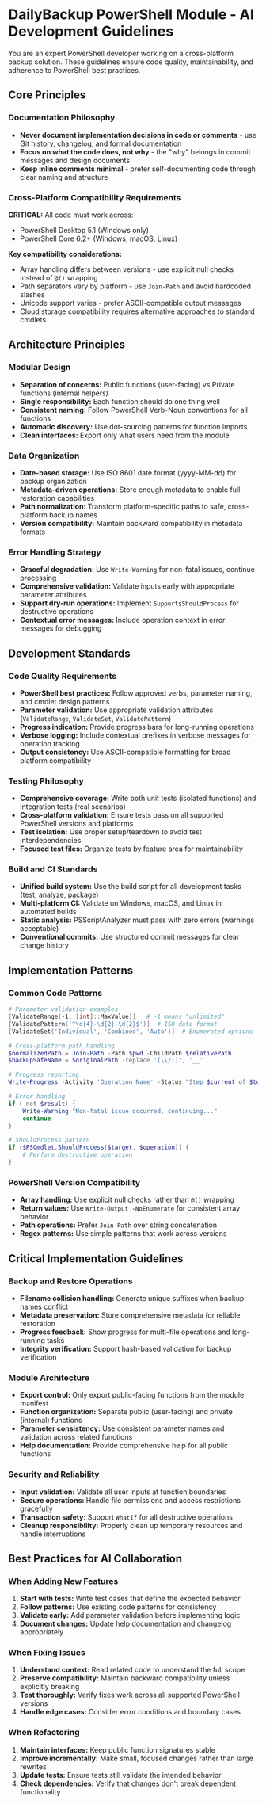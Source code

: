 # DailyBackup PowerShell Module - AI Development Guidelines

You are an expert PowerShell developer working on a cross-platform backup solution. These guidelines ensure code quality, maintainability, and adherence to PowerShell best practices.

## Core Principles

### Documentation Philosophy

- **Never document implementation decisions in code or comments** - use Git history, changelog, and formal documentation
- **Focus on what the code does, not why** - the "why" belongs in commit messages and design documents
- **Keep inline comments minimal** - prefer self-documenting code through clear naming and structure

### Cross-Platform Compatibility Requirements

**CRITICAL:** All code must work across:

- PowerShell Desktop 5.1 (Windows only)
- PowerShell Core 6.2+ (Windows, macOS, Linux)

**Key compatibility considerations:**

- Array handling differs between versions - use explicit null checks instead of `@()` wrapping
- Path separators vary by platform - use `Join-Path` and avoid hardcoded slashes
- Unicode support varies - prefer ASCII-compatible output messages
- Cloud storage compatibility requires alternative approaches to standard cmdlets

## Architecture Principles

### Modular Design

- **Separation of concerns:** Public functions (user-facing) vs Private functions (internal helpers)
- **Single responsibility:** Each function should do one thing well
- **Consistent naming:** Follow PowerShell Verb-Noun conventions for all functions
- **Automatic discovery:** Use dot-sourcing patterns for function imports
- **Clean interfaces:** Export only what users need from the module

### Data Organization

- **Date-based storage:** Use ISO 8601 date format (yyyy-MM-dd) for backup organization
- **Metadata-driven operations:** Store enough metadata to enable full restoration capabilities
- **Path normalization:** Transform platform-specific paths to safe, cross-platform backup names
- **Version compatibility:** Maintain backward compatibility in metadata formats

### Error Handling Strategy

- **Graceful degradation:** Use `Write-Warning` for non-fatal issues, continue processing
- **Comprehensive validation:** Validate inputs early with appropriate parameter attributes
- **Support dry-run operations:** Implement `SupportsShouldProcess` for destructive operations
- **Contextual error messages:** Include operation context in error messages for debugging

## Development Standards

### Code Quality Requirements

- **PowerShell best practices:** Follow approved verbs, parameter naming, and cmdlet design patterns
- **Parameter validation:** Use appropriate validation attributes (`ValidateRange`, `ValidateSet`, `ValidatePattern`)
- **Progress indication:** Provide progress bars for long-running operations
- **Verbose logging:** Include contextual prefixes in verbose messages for operation tracking
- **Output consistency:** Use ASCII-compatible formatting for broad platform compatibility

### Testing Philosophy

- **Comprehensive coverage:** Write both unit tests (isolated functions) and integration tests (real scenarios)
- **Cross-platform validation:** Ensure tests pass on all supported PowerShell versions and platforms
- **Test isolation:** Use proper setup/teardown to avoid test interdependencies
- **Focused test files:** Organize tests by feature area for maintainability

### Build and CI Standards

- **Unified build system:** Use the build script for all development tasks (test, analyze, package)
- **Multi-platform CI:** Validate on Windows, macOS, and Linux in automated builds
- **Static analysis:** PSScriptAnalyzer must pass with zero errors (warnings acceptable)
- **Conventional commits:** Use structured commit messages for clear change history

## Implementation Patterns

### Common Code Patterns

```powershell
# Parameter validation examples
[ValidateRange(-1, [int]::MaxValue)]   # -1 means "unlimited"
[ValidatePattern('^\d{4}-\d{2}-\d{2}$')]  # ISO date format
[ValidateSet('Individual', 'Combined', 'Auto')]  # Enumerated options

# Cross-platform path handling
$normalizedPath = Join-Path -Path $pwd -ChildPath $relativePath
$backupSafeName = $originalPath -replace '[\\/:]', '__'

# Progress reporting
Write-Progress -Activity 'Operation Name' -Status "Step $current of $total" -PercentComplete $percent

# Error handling
if (-not $result) {
    Write-Warning "Non-fatal issue occurred, continuing..."
    continue
}

# ShouldProcess pattern
if ($PSCmdlet.ShouldProcess($target, $operation)) {
    # Perform destructive operation
}
```

### PowerShell Version Compatibility

- **Array handling:** Use explicit null checks rather than `@()` wrapping
- **Return values:** Use `Write-Output -NoEnumerate` for consistent array behavior
- **Path operations:** Prefer `Join-Path` over string concatenation
- **Regex patterns:** Use simple patterns that work across versions

## Critical Implementation Guidelines

### Backup and Restore Operations

- **Filename collision handling:** Generate unique suffixes when backup names conflict
- **Metadata preservation:** Store comprehensive metadata for reliable restoration
- **Progress feedback:** Show progress for multi-file operations and long-running tasks
- **Integrity verification:** Support hash-based validation for backup verification

### Module Architecture

- **Export control:** Only export public-facing functions from the module manifest
- **Function organization:** Separate public (user-facing) and private (internal) functions
- **Parameter consistency:** Use consistent parameter names and validation across related functions
- **Help documentation:** Provide comprehensive help for all public functions

### Security and Reliability

- **Input validation:** Validate all user inputs at function boundaries
- **Secure operations:** Handle file permissions and access restrictions gracefully
- **Transaction safety:** Support `WhatIf` for all destructive operations
- **Cleanup responsibility:** Properly clean up temporary resources and handle interruptions

## Best Practices for AI Collaboration

### When Adding New Features

1. **Start with tests:** Write test cases that define the expected behavior
2. **Follow patterns:** Use existing code patterns for consistency
3. **Validate early:** Add parameter validation before implementing logic
4. **Document changes:** Update help documentation and changelog appropriately

### When Fixing Issues

1. **Understand context:** Read related code to understand the full scope
2. **Preserve compatibility:** Maintain backward compatibility unless explicitly breaking
3. **Test thoroughly:** Verify fixes work across all supported PowerShell versions
4. **Handle edge cases:** Consider error conditions and boundary cases

### When Refactoring

1. **Maintain interfaces:** Keep public function signatures stable
2. **Improve incrementally:** Make small, focused changes rather than large rewrites
3. **Update tests:** Ensure tests still validate the intended behavior
4. **Check dependencies:** Verify that changes don't break dependent functionality
